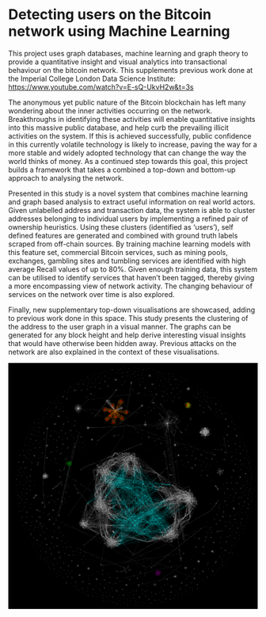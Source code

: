 # Detecting users on the Bitcoin network using Machine Learning

This project uses graph databases, machine learning and graph theory to provide a quantitative insight and visual analytics into transactional behaviour on the bitcoin network. This supplements previous work done at the Imperial College London Data Science Institute: https://www.youtube.com/watch?v=E-sQ-UkvH2w&t=3s

The anonymous yet public nature of the Bitcoin blockchain has left many wondering about the inner activities occurring on the network. Breakthroughs in identifying these activities will enable quantitative insights into this massive public database, and help curb the prevailing illicit activities on the system. If this is achieved successfully, public confidence in this currently volatile technology is likely to increase, paving the way for a more stable and widely adopted technology that can change the way the world thinks of money. As a continued step towards this goal, this project builds a framework that takes a combined a top-down and bottom-up approach to analysing the network.

Presented in this study is a novel system that combines machine learning and graph based analysis to extract useful information on real world actors. Given unlabelled address and transaction data, the system is able to cluster addresses belonging to individual users by implementing a refined pair of ownership heuristics. Using these clusters (identified as ‘users’), self defined features are generated and combined with ground truth labels scraped from off-chain sources. By training machine learning models with this feature set, commercial Bitcoin services, such as mining pools, exchanges, gambling sites and tumbling services are identified with high average Recall values of up to 80%. Given enough training data, this system can be utilised to identify services that haven’t been tagged, thereby giving a more encompassing view of network activity. The changing behaviour of services on the network over time is also explored.

Finally, new supplementary top-down visualisations are showcased, adding to previous work done in this space. This study presents the clustering of the address to the user graph in a visual manner. The graphs can be generated for any block height and help derive interesting visual insights that would have otherwise been hidden away. Previous attacks on the network are also explained in the context of these visualisations.

![](images/400000_address_most_zoom_out.png)
